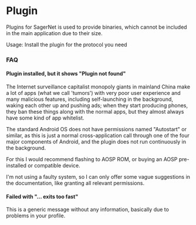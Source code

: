 # Plugin

Plugins for SagerNet is used to provide binaries, which cannot be included in the main application due to their size.

Usage: Install the plugin for the protocol you need

### FAQ

#### Plugin installed, but it shows "Plugin not found"

The Internet surveillance capitalist monopoly giants in mainland China make a lot of apps (what we call 'tumors') with
very poor user experience and many malicious features, including self-launching in the background, waking each other up
and pushing ads; when they start producing phones, they ban these things along with the normal apps, but they almost
always have some kind of app whitelist.

The standard Android OS does not have permissions named "Autostart" or similar, as this is just a normal
cross-application call through one of the four major components of Android, and the plugin does not run continuously in
the background.

For this I would recommend flashing to AOSP ROM, or buying an AOSP pre-installed or compatible device.

I'm not using a faulty system, so I can only offer some vague suggestions in the documentation, like granting all
relevant permissions.

#### Failed with "... exits too fast"

This is a generic message without any information, basically due to problems in your profile.